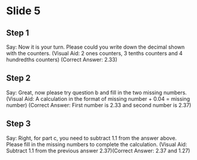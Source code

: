 # Slide 5

## Step 1

Say: Now it is your turn. Please could you write down the decimal shown with the counters. (Visual Aid: 2 ones counters, 3 tenths counters and 4 hundredths counters) (Correct Answer: 2.33)

## Step 2

Say: Great, now please try question b and fill in the two missing numbers. (Visual Aid: A calculation in the format of missing number + 0.04 = missing number) (Correct Answer: First number is 2.33 and second number is 2.37)

## Step 3

Say: Right, for part c, you need to subtract 1.1 from the answer above. Please fill in the missing numbers to complete the calculation. (Visual Aid: Subtract 1.1 from the previous answer 2.37)(Correct Answer: 2.37 and 1.27)
